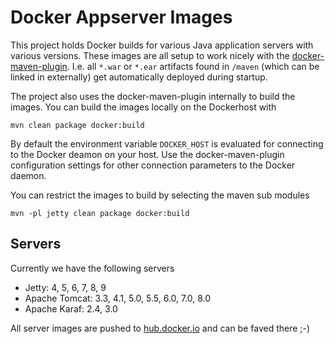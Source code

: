 # Docker Appserver Images

This project holds Docker builds for various Java application servers with various versions. 
These images are all setup to work nicely with the [docker-maven-plugin](https://github.com/rhuss/docker-maven-plugin).
I.e. all `*.war` or `*.ear` artifacts found in `/maven` (which can be linked in externally) get automatically deployed
during startup.

The project also uses the docker-maven-plugin internally to build the images. You can build the images locally on the
Dockerhost with

````
mvn clean package docker:build
````

By default the environment variable `DOCKER_HOST` is evaluated for connecting to the Docker deamon on your host. Use the
docker-maven-plugin configuration settings for other connection parameters to the Docker daemon.

You can restrict the images to build by selecting the maven sub modules

````
mvn -pl jetty clean package docker:build
````
 
## Servers

Currently we have the following servers

* Jetty: 4, 5, 6, 7, 8, 9
* Apache Tomcat: 3.3, 4.1, 5.0, 5.5, 6.0, 7.0, 8.0
* Apache Karaf: 2.4, 3.0

All server images are pushed to [hub.docker.io](https://registry.hub.docker.com/repos/consol/) and can be faved there ;-)